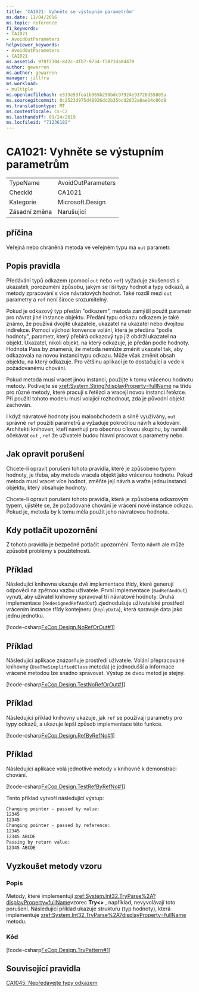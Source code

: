 ```yaml
---
title: 'CA1021: Vyhněte se výstupním parametrům'
ms.date: 11/04/2016
ms.topic: reference
f1_keywords:
- CA1021
- AvoidOutParameters
helpviewer_keywords:
- AvoidOutParameters
- CA1021
ms.assetid: 970f2304-842c-4fb7-9734-f3871da8d479
author: gewarren
ms.author: gewarren
manager: jillfra
ms.workload:
- multiple
ms.openlocfilehash: e333e53fea1b965b250bdc97924e93728d55805a
ms.sourcegitcommit: 0c2523d975d48926dd2b35bcd2d32a8ae14c06d8
ms.translationtype: MT
ms.contentlocale: cs-CZ
ms.lasthandoff: 09/24/2019
ms.locfileid: "71236182"
---
```

# <a name="ca1021-avoid-out-parameters"></a>CA1021: Vyhněte se výstupním parametrům

|||
|-|-|
|TypeName|AvoidOutParameters|
|CheckId|CA1021|
|Kategorie|Microsoft.Design|
|Zásadní změna|Narušující|

## <a name="cause"></a>příčina
Veřejná nebo chráněná metoda ve veřejném typu má `out` parametr.

## <a name="rule-description"></a>Popis pravidla
Předávání typů odkazem (pomocí `out` nebo `ref`) vyžaduje zkušenosti s ukazateli, porozumění způsobu, jakým se liší typy hodnot a typy odkazů, a metody zpracování s více návratových hodnot. Také rozdíl mezi `out` parametry a `ref` není široce srozumitelný.

Pokud je odkazový typ předán "odkazem", metoda zamýšlí použít parametr pro návrat jiné instance objektu. Předání typu odkazu odkazem je také známo, že používá dvojité ukazatele, ukazatel na ukazatel nebo dvojitou indirekce. Pomocí výchozí konvence volání, která je předána "podle hodnoty", parametr, který přebírá odkazový typ již obdrží ukazatel na objekt. Ukazatel, nikoli objekt, na který odkazuje, je předán podle hodnoty. Hodnota Pass by znamená, že metoda nemůže změnit ukazatel tak, aby odkazovala na novou instanci typu odkazu. Může však změnit obsah objektu, na který odkazuje. Pro většinu aplikací je to dostačující a vede k požadovanému chování.

Pokud metoda musí vracet jinou instanci, použijte k tomu vrácenou hodnotu metody. Podívejte se <xref:System.String?displayProperty=fullName> na třídu pro různé metody, které pracují s řetězci a vracejí novou instanci řetězce. Při použití tohoto modelu musí volající rozhodnout, zda je původní objekt zachován.

I když návratové hodnoty jsou maloobchodech a silně využívány, `out` správné `ref` použití parametrů a vyžaduje pokročilou návrh a kódování. Architekti knihoven, kteří navrhují pro obecnou cílovou skupinu, by neměli očekávat `out` , `ref` že uživatelé budou hlavní pracovat s parametry nebo.

## <a name="how-to-fix-violations"></a>Jak opravit porušení
Chcete-li opravit porušení tohoto pravidla, které je způsobeno typem hodnoty, je třeba, aby metoda vracela objekt jako vrácenou hodnotu. Pokud metoda musí vracet více hodnot, změňte její návrh a vraťte jednu instanci objektu, který obsahuje hodnoty.

Chcete-li opravit porušení tohoto pravidla, která je způsobena odkazovým typem, ujistěte se, že požadované chování je vrácení nové instance odkazu. Pokud je, metoda by k tomu měla použít jeho návratovou hodnotu.

## <a name="when-to-suppress-warnings"></a>Kdy potlačit upozornění
Z tohoto pravidla je bezpečné potlačit upozornění. Tento návrh ale může způsobit problémy s použitelností.

## <a name="example"></a>Příklad
Následující knihovna ukazuje dvě implementace třídy, které generují odpovědi na zpětnou vazbu uživatele. První implementace (`BadRefAndOut`) vynutí, aby uživatel knihovny spravoval tři návratové hodnoty. Druhá implementace (`RedesignedRefAndOut`) zjednodušuje uživatelské prostředí vrácením instance třídy kontejneru (`ReplyData`), která spravuje data jako jednu jednotku.

[!code-csharp[FxCop.Design.NoRefOrOut#1](../code-quality/codesnippet/CSharp/ca1021-avoid-out-parameters_1.cs)]

## <a name="example"></a>Příklad
Následující aplikace znázorňuje prostředí uživatele. Volání přepracované knihovny (`UseTheSimplifiedClass` metoda) je jednodušší a informace vrácené metodou lze snadno spravovat. Výstup ze dvou metod je stejný.

[!code-csharp[FxCop.Design.TestNoRefOrOut#1](../code-quality/codesnippet/CSharp/ca1021-avoid-out-parameters_2.cs)]

## <a name="example"></a>Příklad
Následující příklad knihovny ukazuje, jak `ref` se používají parametry pro typy odkazů, a ukazuje lepší způsob implementace této funkce.

[!code-csharp[FxCop.Design.RefByRefNo#1](../code-quality/codesnippet/CSharp/ca1021-avoid-out-parameters_3.cs)]

## <a name="example"></a>Příklad
Následující aplikace volá jednotlivé metody v knihovně k demonstraci chování.

[!code-csharp[FxCop.Design.TestRefByRefNo#1](../code-quality/codesnippet/CSharp/ca1021-avoid-out-parameters_4.cs)]

Tento příklad vytvoří následující výstup:

```txt
Changing pointer - passed by value:
12345
12345
Changing pointer - passed by reference:
12345
12345 ABCDE
Passing by return value:
12345 ABCDE
```

## <a name="try-pattern-methods"></a>Vyzkoušet metody vzoru

### <a name="description"></a>Popis
Metody, které implementují <xref:System.Int32.TryParse%2A?displayProperty=fullName>vzorec **Try\<>** , například, nevyvolávají toto porušení. Následující příklad ukazuje strukturu (typ hodnoty), která implementuje <xref:System.Int32.TryParse%2A?displayProperty=fullName> metodu.

### <a name="code"></a>Kód
[!code-csharp[FxCop.Design.TryPattern#1](../code-quality/codesnippet/CSharp/ca1021-avoid-out-parameters_5.cs)]

## <a name="related-rules"></a>Související pravidla
[CA1045: Nepředávejte typy odkazem](../code-quality/ca1045-do-not-pass-types-by-reference.md)